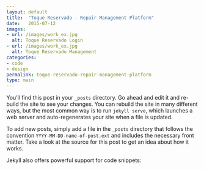 ```yaml
---
layout: default
title:  "Toque Reservado - Repair Management Platform"
date:   2015-07-12
images: 
- url: /images/work_ex.jpg
  alt: Toque Reservado Login
- url: /images/work_ex.jpg
  alt: Toque Reservado Management
categories:
- code
- design
permalink: toque-reservado-repair-management-platform
type: main
---
```

You’ll find this post in your `_posts` directory. Go ahead and edit it and re-build the site to see your changes. You can rebuild the site in many different ways, but the most common way is to run `jekyll serve`, which launches a web server and auto-regenerates your site when a file is updated.

To add new posts, simply add a file in the `_posts` directory that follows the convention `YYYY-MM-DD-name-of-post.ext` and includes the necessary front matter. Take a look at the source for this post to get an idea about how it works.

Jekyll also offers powerful support for code snippets: